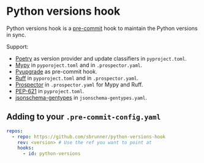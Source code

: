 # Python versions hook

Python versions hook is a [pre-commit](https://pre-commit.com/) hook to maintain the Python versions in sync.

Support:

- [Poetry](https://python-poetry.org/) as version provider and update classifiers in `pyproject.toml`.
- [Mypy](https://mypy.readthedocs.io/en/stable/) in `pyporoject.toml` and in `.prospector.yaml`.
- [Pyupgrade](https://pypi.org/project/pyupgrade/) as pre-commit hook.
- [Ruff](https://docs.astral.sh/ruff/) in `pyporoject.toml` and in `.prospector.yaml`.
- [Prospector](https://prospector.landscape.io/) in `.prospector.yaml` for Mypy and Ruff.
- [PEP-621](https://peps.python.org/pep-0621/) in `pyproject.toml`.
- [jsonschema-gentypes](https://developer.mend.io/github/sbrunner/jsonschema-gentypes) in `jsonschema-gentypes.yaml`.

## Adding to your `.pre-commit-config.yaml`

```yaml
repos:
  - repo: https://github.com/sbrunner/python-versions-hook
    rev: <version> # Use the ref you want to point at
    hooks:
      - id: python-versions
```
